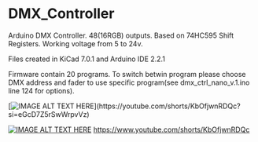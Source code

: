 # DMX_Controller
Arduino DMX Controller. 48(16RGB) outputs. Based on 74HC595 Shift Registers.
Working voltage from 5 to 24v.

Files created in KiCad 7.0.1 and Arduino IDE 2.2.1

Firmware contain 20 programs. To switch betwin program please choose DMX address and fader to use specific program(see dmx_ctrl_nano_v.1.ino line 124 for options).



[![IMAGE ALT TEXT HERE]([https://img.youtube.com/vi/KbOfjwnRDQc?si=eGcD7Z5rSwWrpvVz](https://youtube.com/shorts/KbOfjwnRDQc?si=eGcD7Z5rSwWrpvVz)/0.jpg)](https://youtube.com/shorts/KbOfjwnRDQc?si=eGcD7Z5rSwWrpvVz)

[![IMAGE ALT TEXT HERE](https://img.youtube.com/vi/KbOfjwnRDQc/0.jpg)](https://www.youtube.com/shorts/KbOfjwnRDQc)
https://www.youtube.com/shorts/KbOfjwnRDQc
